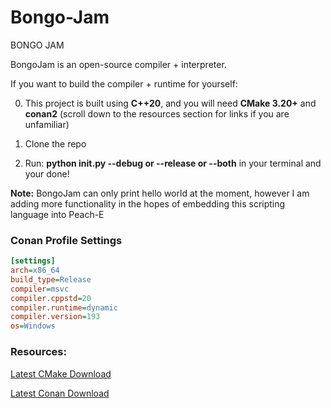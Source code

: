 # Bongo-Jam
 BONGO JAM

BongoJam is an open-source compiler + interpreter.

If you want to build the compiler + runtime for yourself:

0. This project is built using __C++20__, and you will need __CMake 3.20+__ and __conan2__ (scroll down to the resources section for links if you are unfamiliar)

1. Clone the repo

2. Run: __python init.py --debug or --release or --both__ in your terminal and your done!

__Note:__ BongoJam can only print hello world at the moment, however I am adding more functionality in the hopes of embedding this scripting language into Peach-E

### Conan Profile Settings

```ini
[settings]
arch=x86_64
build_type=Release
compiler=msvc
compiler.cppstd=20
compiler.runtime=dynamic
compiler.version=193
os=Windows
```

### Resources:

[Latest CMake Download](https://cmake.org/download/)

[Latest Conan Download](https://conan.io/downloads)
